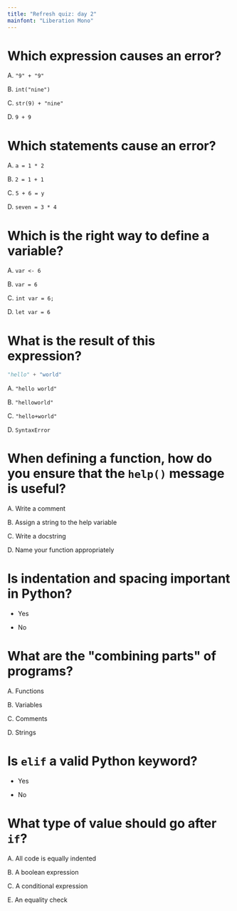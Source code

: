 ```yaml
---
title: "Refresh quiz: day 2"
mainfont: "Liberation Mono"
---
```


# Which expression causes an error?

A.  `"9" + "9"`

B.  `int("nine")`

C.  `str(9) + "nine"`

D.  `9 + 9`

# Which statements cause an error?

A.  `a = 1 * 2`

B.  `2 = 1 + 1`

C.  `5 + 6 = y`

D.  `seven = 3 * 4`

# Which is the right way to define a variable?

A.  `var <- 6`

B.  `var = 6`

C.  `int var = 6;`

D.  `let var = 6`

# What is the result of this expression?

```python
"hello" + "world"
```

A.  `"hello world"`

B.  `"helloworld"`

C.  `"hello+world"`

D.  `SyntaxError`

# When defining a function, how do you ensure that the `help()` message is useful?

A.  Write a comment

B.  Assign a string to the help variable

C.  Write a docstring

D.  Name your function appropriately

# Is indentation and spacing important in Python?

- Yes

- No

# What are the "combining parts" of programs?

A.  Functions

B.  Variables

C.  Comments

D.  Strings

# Is `elif` a valid Python keyword?

- Yes

- No

# What type of value should go after `if`?

A.  All code is equally indented

B.  A boolean expression

C.  A conditional expression

E.  An equality check
